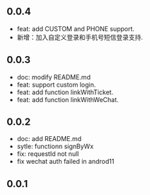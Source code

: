 ## 0.0.4
* feat: add CUSTOM and PHONE support.
* 新增：加入自定义登录和手机号短信登录支持.

## 0.0.3
* doc: modify README.md
* feat: support custom login.
* feat: add function linkWithTicket.
* feat: add function linkWithWeChat.

## 0.0.2
* doc: add README.md
* sytle: functionn signByWx
* fix: requestId not null
* fix wechat auth failed in androd11
## 0.0.1
